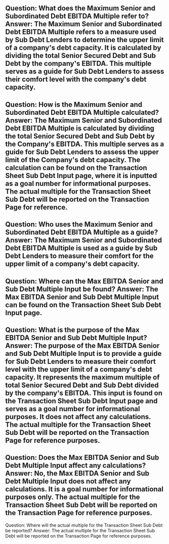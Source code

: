 Question: What does the Maximum Senior and Subordinated Debt EBITDA Multiple refer to?
Answer: The Maximum Senior and Subordinated Debt EBITDA Multiple refers to a measure used by Sub Debt Lenders to determine the upper limit of a company's debt capacity. It is calculated by dividing the total Senior Secured Debt and Sub Debt by the company's EBITDA. This multiple serves as a guide for Sub Debt Lenders to assess their comfort level with the company's debt capacity.
---
Question: How is the Maximum Senior and Subordinated Debt EBITDA Multiple calculated?
Answer: The Maximum Senior and Subordinated Debt EBITDA Multiple is calculated by dividing the total Senior Secured Debt and Sub Debt by the Company's EBITDA. This multiple serves as a guide for Sub Debt Lenders to assess the upper limit of the Company's debt capacity. The calculation can be found on the Transaction Sheet Sub Debt Input page, where it is inputted as a goal number for informational purposes. The actual multiple for the Transaction Sheet Sub Debt will be reported on the Transaction Page for reference.
---
Question: Who uses the Maximum Senior and Subordinated Debt EBITDA Multiple as a guide?
Answer: The Maximum Senior and Subordinated Debt EBITDA Multiple is used as a guide by Sub Debt Lenders to measure their comfort for the upper limit of a company's debt capacity.
---
Question: Where can the Max EBITDA Senior and Sub Debt Multiple Input be found?
Answer: The Max EBITDA Senior and Sub Debt Multiple Input can be found on the Transaction Sheet Sub Debt Input page.
---
Question: What is the purpose of the Max EBITDA Senior and Sub Debt Multiple Input?
Answer: The purpose of the Max EBITDA Senior and Sub Debt Multiple Input is to provide a guide for Sub Debt Lenders to measure their comfort level with the upper limit of a company's debt capacity. It represents the maximum multiple of total Senior Secured Debt and Sub Debt divided by the company's EBITDA. This input is found on the Transaction Sheet Sub Debt Input page and serves as a goal number for informational purposes. It does not affect any calculations. The actual multiple for the Transaction Sheet Sub Debt will be reported on the Transaction Page for reference purposes.
---
Question: Does the Max EBITDA Senior and Sub Debt Multiple Input affect any calculations?
Answer: No, the Max EBITDA Senior and Sub Debt Multiple Input does not affect any calculations. It is a goal number for informational purposes only. The actual multiple for the Transaction Sheet Sub Debt will be reported on the Transaction Page for reference purposes.
---
Question: Where will the actual multiple for the Transaction Sheet Sub Debt be reported?
Answer: The actual multiple for the Transaction Sheet Sub Debt will be reported on the Transaction Page for reference purposes.
